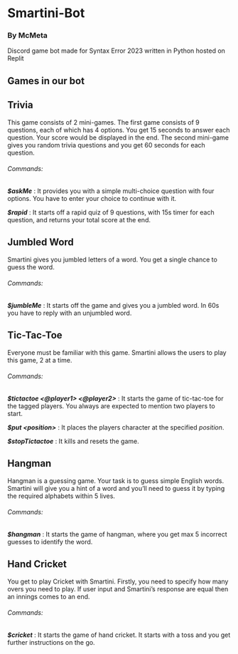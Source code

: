 # Smartini-Bot
### By McMeta
Discord game bot made for Syntax Error 2023 written in Python hosted on Replit
## Games in our bot
## Trivia

This game consists of 2 mini-games. The first game consists of 9 questions, each of which has 4 options. You get 15 seconds to answer each question. Your score would be displayed in the end. The second mini-game gives you random trivia questions and you get 60 seconds for each question.
###### Commands:
***$askMe*** : It provides you with a simple multi-choice question with four options. You have to enter your choice to continue with it.

***$rapid*** : It starts off a rapid quiz of 9 questions, with 15s timer for each question, and returns your total score at the end.

## Jumbled Word

Smartini gives you jumbled letters of a word. You get a single chance to guess the word.
###### Commands:
***$jumbleMe*** : It starts off the game and gives you a jumbled word. In 60s you have to reply with an unjumbled word.

## Tic-Tac-Toe

Everyone must be familiar with this game. Smartini allows the users to play this game, 2 at a time.
###### Commands:
***$tictactoe <@player1> <@player2>*** : It starts the game of tic-tac-toe for the tagged players. You always are expected to mention two players to start.

***$put \<position>*** : It places the players character at the specified *position*.

***$stopTictactoe*** : It kills and resets the game.

## Hangman

Hangman is a guessing game. Your task is to guess simple English words. Smartini will give you a hint of a word and you’ll need to guess it by typing the required alphabets within 5 lives. 
###### Commands:
***$hangman*** : It starts the game of hangman, where you get max 5 incorrect guesses to identify the word.

## Hand Cricket

You get to play Cricket with Smartini. Firstly, you need to specify how many overs you need to play. If user input and Smartini’s response are equal then an innings comes to an end.
###### Commands:
***$cricket*** : It starts the game of hand cricket. It starts with a toss and you get further instructions on the go.
